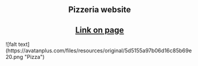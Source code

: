 <h2 align="center">Pizzeria website</h2>
<h2 align="center"><a href="https://kkouly.github.io/JS-Pizzeria/">Link on page</a></h2>                                                           
![falt text](https://avatanplus.com/files/resources/original/5d5155a97b06d16c85b69e20.png "Pizza")
